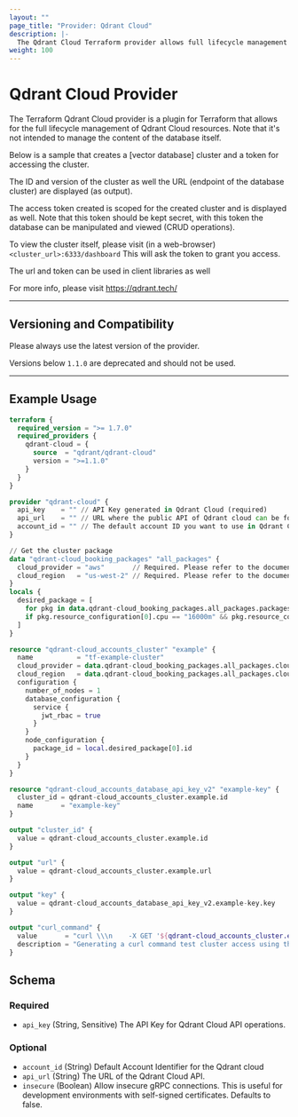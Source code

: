 ```yaml
---
layout: ""
page_title: "Provider: Qdrant Cloud"
description: |-
  The Qdrant Cloud Terraform provider allows full lifecycle management of Qdrant Cloud resources.
weight: 100
---
```


# Qdrant Cloud Provider

The Terraform Qdrant Cloud provider is a plugin for Terraform that allows for the full lifecycle management of Qdrant Cloud resources.
Note that it's not intended to manage the content of the database itself.

Below is a sample that creates a [vector database] cluster and a token for accessing the cluster.

The ID and version of the cluster as well the URL (endpoint of the database cluster) are displayed (as output).

The access token created is scoped for the created cluster and is displayed as well.
Note that this token should be kept secret, with this token the database can be manipulated and viewed (CRUD operations).

To view the cluster itself, please visit (in a web-browser)
`<cluster_url>:6333/dashboard`
This will ask the token to grant you access.

The url and token can be used in client libraries as well

For more info, please visit https://qdrant.tech/

---

## Versioning and Compatibility

Please always use the latest version of the provider.

Versions below `1.1.0` are deprecated and should not be used.

---

## Example Usage

```terraform
terraform {
  required_version = ">= 1.7.0"
  required_providers {
    qdrant-cloud = {
      source  = "qdrant/qdrant-cloud"
      version = ">=1.1.0"
    }
  }
}

provider "qdrant-cloud" {
  api_key    = "" // API Key generated in Qdrant Cloud (required)
  api_url    = "" // URL where the public API of Qdrant cloud can be found (optional: defaults to production URL).
  account_id = "" // The default account ID you want to use in Qdrant Cloud (can be overriden on resource level)
}

// Get the cluster package
data "qdrant-cloud_booking_packages" "all_packages" {
  cloud_provider = "aws"       // Required. Please refer to the documentation (https://registry.terraform.io/providers/qdrant/qdrant-cloud/latest/docs/guides/getting-started) for the available options.
  cloud_region   = "us-west-2" // Required. Please refer to the documentation (https://registry.terraform.io/providers/qdrant/qdrant-cloud/latest/docs/guides/getting-started) for the available options.
}
locals {
  desired_package = [
    for pkg in data.qdrant-cloud_booking_packages.all_packages.packages : pkg
    if pkg.resource_configuration[0].cpu == "16000m" && pkg.resource_configuration[0].ram == "64Gi"
  ]
}

resource "qdrant-cloud_accounts_cluster" "example" {
  name           = "tf-example-cluster"
  cloud_provider = data.qdrant-cloud_booking_packages.all_packages.cloud_provider
  cloud_region   = data.qdrant-cloud_booking_packages.all_packages.cloud_region
  configuration {
    number_of_nodes = 1
    database_configuration {
      service {
        jwt_rbac = true
      }
    }
    node_configuration {
      package_id = local.desired_package[0].id
    }
  }
}

resource "qdrant-cloud_accounts_database_api_key_v2" "example-key" {
  cluster_id = qdrant-cloud_accounts_cluster.example.id
  name       = "example-key"
}

output "cluster_id" {
  value = qdrant-cloud_accounts_cluster.example.id
}

output "url" {
  value = qdrant-cloud_accounts_cluster.example.url
}

output "key" {
  value = qdrant-cloud_accounts_database_api_key_v2.example-key.key
}

output "curl_command" {
  value       = "curl \\\n    -X GET '${qdrant-cloud_accounts_cluster.example.url}' \\\n    --header 'api-key: ${qdrant-cloud_accounts_database_api_key_v2.example-key.key}'"
  description = "Generating a curl command test cluster access using the API key."
}
```

<!-- schema generated by tfplugindocs -->
## Schema

### Required

- `api_key` (String, Sensitive) The API Key for Qdrant Cloud API operations.

### Optional

- `account_id` (String) Default Account Identifier for the Qdrant cloud
- `api_url` (String) The URL of the Qdrant Cloud API.
- `insecure` (Boolean) Allow insecure gRPC connections. This is useful for development environments with self-signed certificates. Defaults to false.